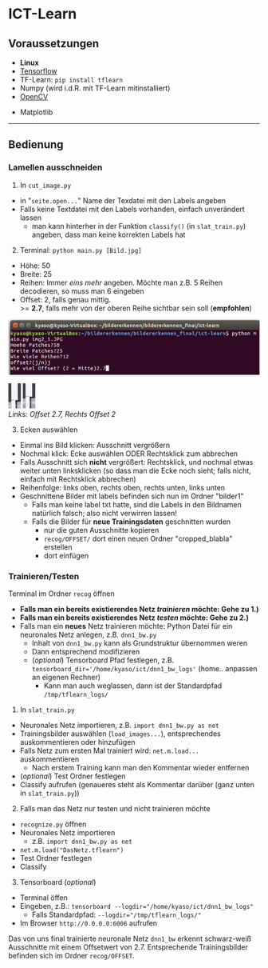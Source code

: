 # ICT-Learn

## Voraussetzungen
* **Linux**
* [Tensorflow](https://www.tensorflow.org/versions/r0.10/get_started/os_setup.html#virtualenv-installation)
* TF-Learn: `pip install tflearn`
* Numpy (wird i.d.R. mit TF-Learn mitinstalliert)
* [OpenCV](http://docs.opencv.org/2.4/doc/tutorials/introduction/linux_install/linux_install.html#linux-installation)
- Matplotlib

- - -

## Bedienung

### Lamellen ausschneiden

1. In `cut_image.py`
  * in "`seite.open...`" Name der Texdatei mit den Labels angeben
  * Falls keine Textdatei mit den Labels vorhanden, einfach unverändert lassen
    * man kann hinterher in der Funktion `classify()` (in `slat_train.py`) angeben, dass man keine korrekten Labels hat
2. Terminal: `python main.py [Bild.jpg]`
  - Höhe: 50
  - Breite: 25
  - Reihen: Immer *eins mehr* angeben. Möchte man z.B. 5 Reihen decodieren, so muss man 6 eingeben
  - Offset: 2, falls genau mittig.  
    \>= **2.7**, falls mehr von der oberen Reihe sichtbar sein soll (**empfohlen**) 

  ![alt tag](git_images/main.png)
  
  ![alt tag](git_images/with_offset.png) ![alt tag](git_images/without_offset.png)  
  *Links: Offset 2.7, Rechts Offset 2*

3. Ecken auswählen
  - Einmal ins Bild klicken: Ausschnitt vergrößern
  - Nochmal klick: Ecke auswählen ODER Rechtsklick zum abbrechen
  - Falls Ausschnitt sich **nicht** vergrößert: Rechtsklick, und nochmal etwas weiter unten linksklicken (so dass man die Ecke noch sieht;
	falls nicht, einfach mit Rechtsklick abbrechen)
  - Reihenfolge: links oben, rechts oben, rechts unten, links unten
  - Geschnittene Bilder mit labels befinden sich nun im Ordner "bilder1"
    - Falls man keine label txt hatte, sind die Labels in den Bildnamen natürlich falsch; also nicht verwirren lassen!
    - Falls die Bilder für **neue Trainingsdaten** geschnitten wurden
      - nur die guten Ausschnitte kopieren
      - `recog/OFFSET/` dort einen neuen Ordner "cropped_blabla" erstellen
      - dort einfügen

### Trainieren/Testen

Terminal im Ordner `recog` öffnen

- **Falls man ein bereits existierendes Netz *trainieren* möchte: Gehe zu 1.)**  
- **Falls man ein bereits existierendes Netz *testen* möchte: Gehe zu 2.)**
- Falls man ein **neues** Netz trainieren möchte: Python Datei für ein neuronales Netz anlegen, z.B. `dnn1_bw.py`
  - Inhalt von `dnn1_bw.py` kann als Grundstruktur übernommen weren
  - Dann entsprechend modifizieren
  - (*optional*) Tensorboard Pfad festlegen, z.B. `tensorboard_dir='/home/kyaso/ict/dnn1_bw_logs'` (home.. anpassen an eigenen Rechner)
    - Kann man auch weglassen, dann ist der Standardpfad `/tmp/tflearn_logs/`

1. In `slat_train.py`
  - Neuronales Netz importieren, z.B. `import dnn1_bw.py as net`
  - Trainingsbilder auswählen (`load_images...`), entsprechendes auskommentieren oder hinzufügen
  - Falls Netz zum ersten Mal trainiert wird: `net.m.load...` auskommentieren
    - Nach erstem Training kann man den Kommentar wieder entfernen
  - (*optional*) Test Ordner festlegen
  - Classify aufrufen (genaueres steht als Kommentar darüber (ganz unten in `slat_train.py`))

2. Falls man das Netz nur testen und nicht trainieren möchte
  - `recognize.py` öffnen
  - Neuronales Netz importieren
    - z.B. `import dnn1_bw.py as net`
  - `net.m.load("DasNetz.tflearn")`
  - Test Ordner festlegen
  - Classify

3. Tensorboard (*optional*)
  - Terminal öffen
  - Eingeben, z.B.: `tensorboard --logdir="/home/kyaso/ict/dnn1_bw_logs"`
    - Falls Standardpfad: `--logdir="/tmp/tflearn_logs/"`
  - Im Browser `http://0.0.0.0:6006` aufrufen

Das von uns final trainierte neuronale Netz `dnn1_bw` erkennt schwarz-weiß Ausschnitte mit einem Offsetwert von 2.7. Entsprechende Trainingsbilder befinden sich im Ordner `recog/OFFSET`.
